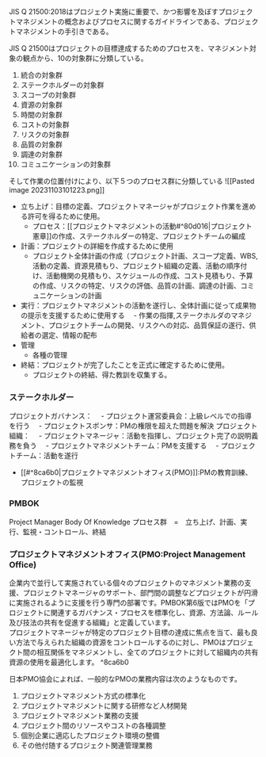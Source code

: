 JIS Q 21500:2018はプロジェクト実施に重要で、かつ影響を及ぼすプロジェクトマネジメントの概念およびプロセスに関するガイドラインである、プロジェクトマネジメントの手引きである。

JIS Q 21500はプロジェクトの目標達成するためのプロセスを、マネジメント対象の観点から、10の対象群に分類している。
1. 統合の対象群
2. ステークホルダーの対象群
3. スコープの対象群
4. 資源の対象群
5. 時間の対象群
6. コストの対象群
7. リスクの対象群
8. 品質の対象群
9. 調達の対象群
10. コミュニケーションの対象群

そして作業の位置付けにより、以下５つのプロセス群に分類している
![[Pasted image 20231103101223.png]]
- 立ち上げ：目標の定義、プロジェクトマネージャがプロジェクト作業を進める許可を得るために使用。
  - プロセス：[[プロジェクトマネジメントの活動#^80d016|プロジェクト憲章]]の作成、ステークホルダーの特定、プロジェクトチームの編成
- 計画：プロジェクトの詳細を作成するために使用
  - プロジェクト全体計画の作成（プロジェクト計画、スコープ定義、WBS,活動の定義、資源見積もり、プロジェクト組織の定義、活動の順序付け、活動機関の見積もり、スケジュールの作成、コスト見積もり、予算の作成、リスクの特定、リスクの評価、品質の計画、調達の計画、コミュニケーションの計画
- 実行：プロジェクトマネジメントの活動を遂行し、全体計画に従って成果物の提示を支援するために使用する
　- 作業の指揮,ステークホルダのマネジメント、プロジェクトチームの開発、リスクへの対応、品質保証の遂行、供給者の選定、情報の配布
- 管理
  - 各種の管理
- 終結：プロジェクトが完了したことを正式に確定するために使用。
  - プロジェクトの終結、得た教訓を収集する。

### ステークホルダー
プロジェクトガバナンス：
　- プロジェクト運営委員会：上級レベルでの指導を行う
　- プロジェクトスポンサ：PMの権限を超えた問題を解決
プロジェクト組織：
　- プロジェクトマネージャ：活動を指揮し、プロジェクト完了の説明義務を負う
　- プロジェクトマネジメントチーム：PMを支援する
　- プロジェクトチーム：活動を遂行
- [[#^8ca6b0|プロジェクトマネジメントオフィス(PMO)]]:PMの教育訓練、プロジェクトの監視

### PMBOK
Project Manager Body Of Knowledge
プロセス群　=　立ち上げ、計画、実行、監視・コントロール、終結

### プロジェクトマネジメントオフィス(PMO:Project Management Office)
企業内で並行して実施されている個々のプロジェクトのマネジメント業務の支援、プロジェクトマネージャのサポート、部門間の調整などプロジェクトが円滑に実施されるように支援を行う専門の部署です。PMBOK第6版ではPMOを「プロジェクトに関連するガバナンス・プロセスを標準化し、資源、方法論、ルール及び技法の共有を促進する組織」と定義しています。  
プロジェクトマネージャが特定のプロジェクト目標の達成に焦点を当て、最も良い方法で与えられた組織の資源をコントロールするのに対し、PMOはプロジェクト間の相互関係をマネジメントし、全てのプロジェクトに対して組織内の共有資源の使用を最適化します。   ^8ca6b0
  
日本PMO協会によれば、一般的なPMOの業務内容は次のようなものです。

1. プロジェクトマネジメント方式の標準化
2. プロジェクトマネジメントに関する研修など人材開発
3. プロジェクトマネジメント業務の支援
4. プロジェクト間のリソースやコストの各種調整
5. 個別企業に適応したプロジェクト環境の整備
6. その他付随するプロジェクト関連管理業務
